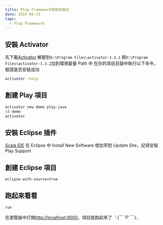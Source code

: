```yaml
---
title: Play Framework項目初始化
date: 2015-05-23
tags:
  - Play Framework
---
```


## 安裝 Activator

先下載[Activator](http://www.typesafe.com/community/core-tools/activator-and-sbt)
解壓到`D:\Program Files\activator-1.3.2`
將`D:\Program Files\activator-1.3.2`加到環境變量 Path 中
在你的項目目錄中執行以下命令，驗證是否安裝成功

```bash
activator -help
```

## 創建 Play 項目

```bash
activator new demo play-java
cd demo
activator
```

## 安裝 Eclipse 插件

[Scala IDE](http://scala-ide.org/download/current.html)
在 Eclipse 中 Install New Software 增加宰割 Update Site，記得安裝 Play Support

## 創建 Eclipse 項目

```bash
eclipse with-source=true
```

## 跑起來看看

```bash
run
```

在瀏覽器中打開[http://localhost:9000](http://localhost:9000)，項目就跑起來了 ╰(￣ ▽ ￣)╮
